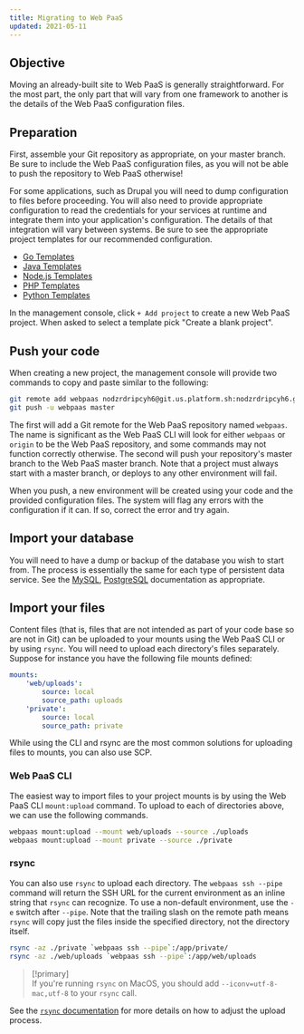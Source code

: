 ```yaml
---
title: Migrating to Web PaaS
updated: 2021-05-11
---
```


## Objective  

Moving an already-built site to Web PaaS is generally straightforward.  For the most part, the only part that will vary from one framework to another is the details of the Web PaaS configuration files.

## Preparation

First, assemble your Git repository as appropriate, on your master branch.  Be sure to include the Web PaaS configuration files, as you will not be able to push the repository to Web PaaS otherwise!

For some applications, such as Drupal you will need to dump configuration to files before proceeding.  You will also need to provide appropriate configuration to read the credentials for your services at runtime and integrate them into your application's configuration.  The details of that integration will vary between systems.  Be sure to see the appropriate project templates for our recommended configuration.

* [Go Templates](/pages/web_cloud/web_paas_powered_by_platform_sh/languages/go/languages-go#project-templates)
* [Java Templates](/pages/web_cloud/web_paas_powered_by_platform_sh/languages/java/languages-java#project-templates)
* [Node.js Templates](/pages/web_cloud/web_paas_powered_by_platform_sh/languages/node_js/languages-nodejs#project-templates)
* [PHP Templates](/pages/web_cloud/web_paas_powered_by_platform_sh/languages/php/languages-php#project-templates)
* [Python Templates](/pages/web_cloud/web_paas_powered_by_platform_sh/languages/python/languages-python#project-templates)

In the management console, click `+ Add project` to create a new Web PaaS project. When asked to select a template pick "Create a blank project".

## Push your code

When creating a new project, the management console will provide two commands to copy and paste similar to the following:

```bash
git remote add webpaas nodzrdripcyh6@git.us.platform.sh:nodzrdripcyh6.git
git push -u webpaas master
```

The first will add a Git remote for the Web PaaS repository named `webpaas`.  The name is significant as the Web PaaS CLI will look for either `webpaas` or `origin` to be the Web PaaS repository, and some commands may not function correctly otherwise.  The second will push your repository's master branch to the Web PaaS master branch.  Note that a project must always start with a master branch, or deploys to any other environment will fail.

When you push, a new environment will be created using your code and the provided configuration files.  The system will flag any errors with the configuration if it can.  If so, correct the error and try again.

## Import your database

You will need to have a dump or backup of the database you wish to start from.  The process is essentially the same for each type of persistent data service.  See the [MySQL](/pages/web_cloud/web_paas_powered_by_platform_sh/configuration/configuration-services/mysql), [PostgreSQL](/pages/web_cloud/web_paas_powered_by_platform_sh/configuration/configuration-services/postgresql) documentation as appropriate.

## Import your files

Content files (that is, files that are not intended as part of your code base so are not in Git) can be uploaded to your mounts using the Web PaaS CLI or by using `rsync`. You will need to upload each directory's files separately.  Suppose for instance you have the following file mounts defined:

```yaml
mounts:
    'web/uploads':
        source: local
        source_path: uploads
    'private':
        source: local
        source_path: private
```

While using the CLI and rsync are the most common solutions for uploading files to mounts, you can also use SCP.

### Web PaaS CLI

The easiest way to import files to your project mounts is by using the Web PaaS CLI `mount:upload` command. To upload to each of directories above, we can use the following commands.

```bash
webpaas mount:upload --mount web/uploads --source ./uploads
webpaas mount:upload --mount private --source ./private
```

### rsync

You can also use `rsync` to upload each directory.  The `webpaas ssh --pipe` command will return the SSH URL for the current environment as an inline string that `rsync` can recognize. To use a non-default environment, use the `-e` switch after `--pipe`.  Note that the trailing slash on the remote path means `rsync` will copy just the files inside the specified directory, not the directory itself.

```bash
rsync -az ./private `webpaas ssh --pipe`:/app/private/
rsync -az ./web/uploads `webpaas ssh --pipe`:/app/web/uploads
```

> [!primary]  
> If you're running `rsync` on MacOS, you should add `--iconv=utf-8-mac,utf-8` to your `rsync` call.
> 

See the [`rsync` documentation](https://download.samba.org/pub/rsync/rsync.html) for more details on how to adjust the upload process.
